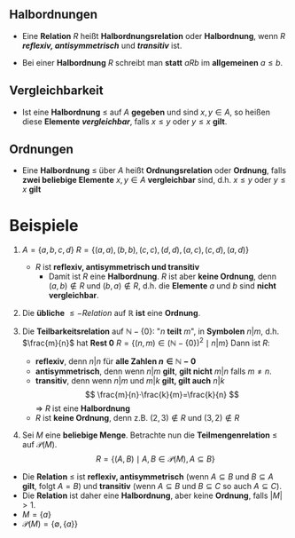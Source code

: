 ## Halbordnungen

- Eine **Relation** $R$ heißt **Halbordnungsrelation** oder **Halbordnung**, wenn  $R$ ***reflexiv, antisymmetrisch*** und ***transitiv*** ist.

- Bei einer **Halbordnung** $R$ schreibt man **statt** $aRb$ im **allgemeinen** $a \leq b$.

## Vergleichbarkeit

- Ist eine **Halbordnung** $\leq$ auf $A$ **gegeben** und sind $x,y \in A$, so heißen diese **Elemente** ***vergleichbar***, falls $x \leq y$ oder $y \leq x$ **gilt**.

## Ordnungen

- Eine **Halbordnung** $\leq$ über $A$ heißt **Ordnungsrelation** oder **Ordnung**, falls **zwei beliebige Elemente** $x,y \in A$ **vergleichbar** sind, d.h. $x \leq y$ oder $y \leq x$ **gilt**

# Beispiele

1. $A=\{a,b,c,d\}$
	$R=\{(a,a),(b,b),(c,c),(d,d),(a,c),(c,d),(a,d)\}$
	- $R$ ist **reflexiv, antisymmetrisch und transitiv**
		- Damit ist $R$ eine **Halbordnung**. $R$ ist aber **keine Ordnung**, denn $(a,b) \notin R$ und $(b,a) \notin R$, d.h. die **Elemente** $a$ und $b$ sind **nicht** **vergleichbar**.

2. Die **übliche** $\leq-Relation$ auf $\mathbb{R}$ **ist** eine **Ordnung**.
3. Die **Teilbarkeitsrelation** auf $\mathbb{N} - \{0\}$:
	"$n$ **teilt** $m$", in **Symbolen** $n|m$, d.h. $\frac{m}{n}$ hat **Rest $0$** 
	$R=\{(n,m) \in (\mathbb{N}-\{0\})^2 \mid n|m\}$ 
	Dann ist $R$:
	- **reflexiv**, denn $n|n$ für **alle Zahlen $n \in \mathbb{N}-0$**
	- **antisymmetrisch**, denn wenn $n|m$ **gilt**, **gilt nicht** $m|n$ falls $m \neq n$.
	- **transitiv**, denn wenn $n|m$ und $m|k$ **gilt, gilt auch** $n|k$
	$$
	\frac{m}{n}·\frac{k}{m}=\frac{k}{n}
	$$
	$\Rightarrow$ $R$ ist eine **Halbordnung**
	- $R$ ist **keine Ordnung**, denn z.B. $(2,3) \notin R$ und $(3,2) \notin R$

4. Sei $M$ eine **beliebige Menge**. Betrachte nun die **Teilmengenrelation** $\leq$ auf $\mathcal{P}(M)$.
$$
R=\{(A,B) \mid A, B \in \mathcal{P}(M), A \subseteq B\}
$$
- Die **Relation** $\leq$ ist **reflexiv, antisymmetrisch** (wenn $A \subseteq B$ und $B \subseteq A$ **gilt**, folgt $A=B$) und **transitiv** (wenn $A \subseteq B$ und $B \subseteq C$ so auch $A \subseteq C$).
- Die **Relation** ist daher eine **Halbordnung**, aber keine **Ordnung**, falls $| M | > 1$.
- $M = \{a\}$
- $\mathcal{P}(M)=\{\emptyset, \{a\}\}$ 